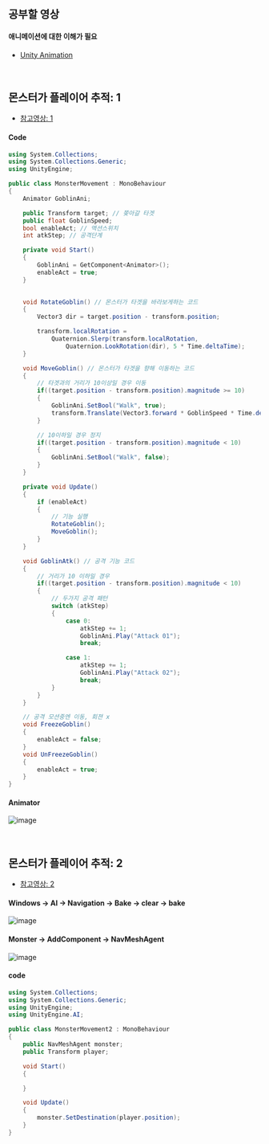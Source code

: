 ## 공부할 영상
#### 애니메이션에 대한 이해가 필요
- [Unity Animation](https://www.youtube.com/watch?v=boqjGh-fw6g&t=214s)


<br>

## 몬스터가 플레이어 추적: 1
- [참고영상: 1](https://www.youtube.com/watch?v=3_5RBUGpdH8&t=353s)
#### Code
```C#
using System.Collections;
using System.Collections.Generic;
using UnityEngine;

public class MonsterMovement : MonoBehaviour
{
    Animator GoblinAni;

    public Transform target; // 쫒아갈 타겟
    public float GoblinSpeed;
    bool enableAct; // 액션스위치
    int atkStep; // 공격단계

    private void Start()
    {
        GoblinAni = GetComponent<Animator>();
        enableAct = true;
    }

    
    void RotateGoblin() // 몬스터가 타겟을 바라보게하는 코드
    {
        Vector3 dir = target.position - transform.position;

        transform.localRotation =
            Quaternion.Slerp(transform.localRotation,
                Quaternion.LookRotation(dir), 5 * Time.deltaTime);
    }

    void MoveGoblin() // 몬스터가 타겟을 향해 이동하는 코드
    {
        // 타겟과의 거리가 10이상일 경우 이동
        if((target.position - transform.position).magnitude >= 10)
        {
            GoblinAni.SetBool("Walk", true);
            transform.Translate(Vector3.forward * GoblinSpeed * Time.deltaTime, Space.Self);
        }

        // 10이하일 경우 정지
        if((target.position - transform.position).magnitude < 10)
        {
            GoblinAni.SetBool("Walk", false);
        }
    }

    private void Update()
    {
        if (enableAct)
        {
            // 기능 실행
            RotateGoblin();
            MoveGoblin();
        }
    }

    void GoblinAtk() // 공격 기능 코드
    {
        // 거리가 10 이하일 경우
        if((target.position - transform.position).magnitude < 10)
        {
            // 두가지 공격 패턴
            switch (atkStep)
            {
                case 0:
                    atkStep += 1;
                    GoblinAni.Play("Attack 01");
                    break;

                case 1:
                    atkStep += 1;
                    GoblinAni.Play("Attack 02");
                    break;
            }
        }
    }

    // 공격 모션중엔 이동, 회젼 x 
    void FreezeGoblin()
    {
        enableAct = false;
    }
    void UnFreezeGoblin()
    {
        enableAct = true;
    }
}
```
#### Animator
![image](https://user-images.githubusercontent.com/79950504/186148621-79d569f6-412d-4879-ab69-93c68b0f5b57.png)


<br>

## 몬스터가 플레이어 추적: 2
- [참고영상: 2](https://www.youtube.com/watch?v=UvDqnbjEEak)

#### Windows -> AI -> Navigation -> Bake -> clear -> bake
![image](https://user-images.githubusercontent.com/79950504/186148964-3df18308-bbc3-4b10-bfc0-a679574b4e3c.png)

#### Monster -> AddComponent -> NavMeshAgent
![image](https://user-images.githubusercontent.com/79950504/186149434-2c7b36a7-1d1d-42dd-ba7d-5ee23b1429e2.png)

#### code
```C#
using System.Collections;
using System.Collections.Generic;
using UnityEngine;
using UnityEngine.AI;

public class MonsterMovement2 : MonoBehaviour
{
    public NavMeshAgent monster;
    public Transform player;

    void Start()
    {

    }

    void Update()
    {
        monster.SetDestination(player.position);
    }
}

```



